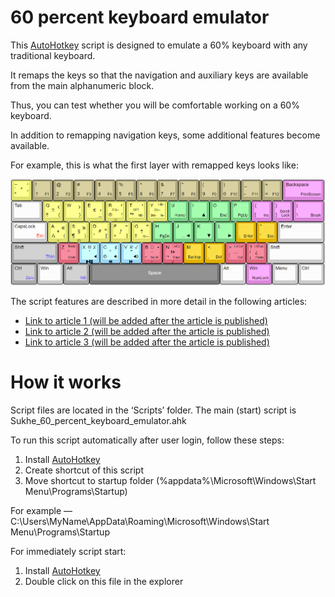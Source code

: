# 60 percent keyboard emulator

This [AutoHotkey](https://autohotkey.com/) script is designed to emulate a 60% keyboard with any traditional keyboard.

It remaps the keys so that the navigation and auxiliary keys are available from the main alphanumeric block.

Thus, you can test whether you will be comfortable working on a 60% keyboard.

In addition to remapping navigation keys, some additional features become available.

For example, this is what the first layer with remapped keys looks like:

![First layer](./Images/Final/Space.png)

The script features are described in more detail in the following articles:
- [Link to article 1 (will be added after the article is published)](https://127.0.0.1)
- [Link to article 2 (will be added after the article is published)](https://127.0.0.1)
- [Link to article 3 (will be added after the article is published)](https://127.0.0.1)

# How it works

Script files are located in the ‘Scripts’ folder. The main (start) script is Sukhe_60_percent_keyboard_emulator.ahk

To run this script automatically after user login, follow these steps:
1. Install [AutoHotkey](https://autohotkey.com/)
2. Create shortcut of this script
3. Move shortcut to startup folder (%appdata%\Microsoft\Windows\Start Menu\Programs\Startup)

For example — C:\Users\MyName\AppData\Roaming\Microsoft\Windows\Start Menu\Programs\Startup

For immediately script start:
1. Install [AutoHotkey](https://autohotkey.com/)
2. Double click on this file in the explorer